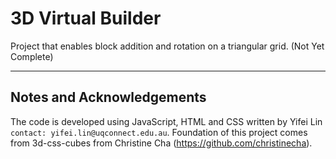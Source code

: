 3D Virtual Builder 
=====
Project that enables block addition and rotation on a triangular grid. (Not Yet Complete)

----
## Notes and Acknowledgements
The code is developed using JavaScript, HTML and CSS written by Yifei Lin `contact: yifei.lin@uqconnect.edu.au`. Foundation of this project comes from 3d-css-cubes from Christine Cha (https://github.com/christinecha). 

